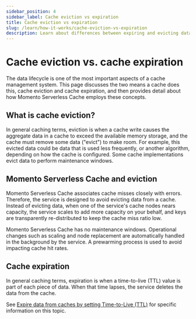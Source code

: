 ```yaml
---
sidebar_position: 4
sidebar_label: Cache eviction vs expiration
title: Cache eviction vs expiration
slug: /learn/how-it-works/cache-eviction-vs-expiration
description: Learn about differences between expiring and evicting data from a cache and how these terms relate to Momento Serverless cache
---
```


# Cache eviction vs. cache expiration
The data lifecycle is one of the most important aspects of a cache management system. This page discusses the two means a cache does this, cache eviction and cache expiration, and then provides detail about how Momento Serverless Cache employs these concepts.

## What is cache eviction?
In general caching terms, eviction is when a cache write causes the aggregate data in a cache to exceed the available memory storage, and the cache must remove some data ("evict") to make room. For example, this evicted data could be data that is used less frequently, or another algorithm, depending on how the cache is configured. Some cache implementations evict data to perform maintenance windows.

## Momento Serverless Cache and eviction
Momento Serverless Cache associates cache misses closely with errors. Therefore, the service is designed to avoid evicting data from a cache. Instead of evicting data, when one of the service's cache nodes nears capacity, the service scales to add more capacity on your behalf, and keys are transparently re-distributed to keep the cache miss ratio low.

Momento Serverless Cache has no maintenance windows. Operational changes such as scaling and node replacement are automatically handled in the background by the service. A prewarming process is used to avoid impacting cache hit rates. 

## Cache expiration
In general caching terms, expiration is when a time-to-live (TTL) value is part of each piece of data. When that time lapses, the service deletes the data from the cache.

See [Expire data from caches by setting Time-to-Live (TTL)](./expire-data-with-ttl) for specific information on this topic.